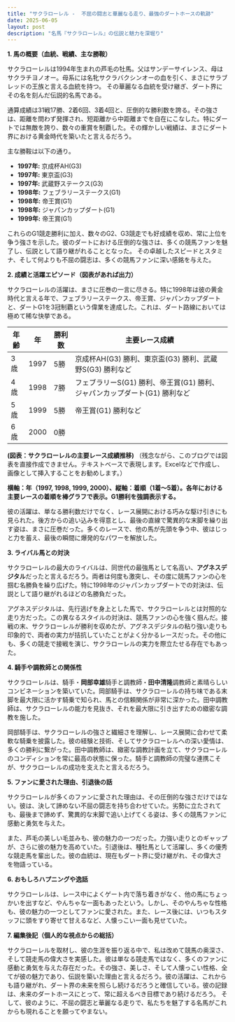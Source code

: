```yaml
---
title: "サクラローレル -  不屈の闘志と華麗なる走り、最強のダートホースの軌跡"
date: 2025-06-05
layout: post
description: "名馬『サクラローレル』の伝説と魅力を深堀り"
---
```


**1. 馬の概要（血統、戦績、主な勝鞍）**

サクラローレルは1994年生まれの芦毛の牡馬。父はサンデーサイレンス、母はサクラチヨノオー。母系には名牝サクラバクシンオーの血を引く、まさにサラブレッドの王族と言える血統を持つ。  その華麗なる血統を受け継ぎ、ダート界にその名を刻んだ伝説的名馬である。

通算成績は31戦17勝、2着6回、3着4回と、圧倒的な勝利数を誇る。その強さは、距離を問わず発揮され、短距離から中距離までを自在にこなした。特にダートでは無敵を誇り、数々の重賞を制覇した。その輝かしい戦績は、まさにダート界における黄金時代を築いたと言えるだろう。

主な勝鞍は以下の通り。

*   **1997年:**  京成杯AH(G3)
*   **1997年:**  東京盃(G3)
*   **1997年:**  武蔵野ステークス(G3)
*   **1998年:**  フェブラリーステークス(G1)
*   **1998年:**  帝王賞(G1)
*   **1998年:**  ジャパンカップダート(G1)
*   **1999年:**  帝王賞(G1)


これらのG1競走勝利に加え、数々のG2、G3競走でも好成績を収め、常に上位を争う強さを示した。彼のダートにおける圧倒的な強さは、多くの競馬ファンを魅了し、伝説として語り継がれることとなった。  その卓越したスピードとスタミナ、そして何よりも不屈の闘志は、多くの競馬ファンに深い感銘を与えた。


**2. 成績と活躍エピソード（図表があれば出力）**

サクラローレルの活躍は、まさに圧巻の一言に尽きる。特に1998年は彼の黄金時代と言える年で、フェブラリーステークス、帝王賞、ジャパンカップダートと、ダートG1を3冠制覇という偉業を達成した。これは、ダート路線においては極めて稀な快挙である。

| 年齢 | 年 | 勝利数 | 主要レース成績 |
|---|---|---|---|
| 3歳 | 1997 | 5勝 | 京成杯AH(G3) 勝利、東京盃(G3) 勝利、武蔵野S(G3) 勝利など |
| 4歳 | 1998 | 7勝 | フェブラリーS(G1) 勝利、帝王賞(G1) 勝利、ジャパンカップダート(G1) 勝利など |
| 5歳 | 1999 | 5勝 | 帝王賞(G1) 勝利など |
| 6歳 | 2000 | 0勝 |  |


**(図表：サクラローレルの主要レース成績推移)**  （残念ながら、このブログでは図表を直接作成できません。テキストベースで表現します。Excelなどで作成し、画像として挿入することをお勧めします。）

**横軸：年（1997, 1998, 1999, 2000）、縦軸：着順（1着～5着）。各年における主要レースの着順を棒グラフで表示。G1勝利を強調表示する。**

彼の活躍は、単なる勝利数だけでなく、レース展開における巧みな駆け引きにも見られた。後方からの追い込みを得意とし、最後の直線で驚異的な末脚を繰り出す姿は、まさに圧巻だった。多くのレースで、他の馬が先頭を争う中、彼はじっと力を蓄え、最後の瞬間に爆発的なパワーを解放した。


**3. ライバル馬との対決**

サクラローレルの最大のライバルは、同世代の最強馬として名高い、**アグネスデジタル**だったと言えるだろう。両者は何度も激突し、その度に競馬ファンの心を掴む名勝負を繰り広げた。特に1998年のジャパンカップダートでの対決は、伝説として語り継がれるほどの名勝負だった。

アグネスデジタルは、先行逃げを身上とした馬で、サクラローレルとは対照的な走り方だった。この異なるスタイルの対決は、競馬ファンの心を強く掴んだ。接戦の末、サクラローレルが勝利を収めたが、アグネスデジタルの粘り強い走りも印象的で、両者の実力が拮抗していたことがよく分かるレースだった。その他にも、多くの競走で接戦を演じ、サクラローレルの実力を際立たせる存在でもあった。


**4. 騎手や調教師との関係性**

サクラローレルは、騎手・**岡部幸雄**騎手と調教師・**田中清隆**調教師と素晴らしいコンビネーションを築いていた。岡部騎手は、サクラローレルの持ち味である末脚を最大限に活かす騎乗で知られ、馬との信頼関係が非常に深かった。田中調教師は、サクラローレルの能力を見抜き、それを最大限に引き出すための緻密な調教を施した。

岡部騎手は、サクラローレルの強さと繊細さを理解し、レース展開に合わせて柔軟な騎乗を披露した。彼の経験と技術、そしてサクラローレルへの深い愛情は、多くの勝利に繋がった。田中調教師は、緻密な調教計画を立て、サクラローレルのコンディションを常に最高の状態に保った。騎手と調教師の完璧な連携こそが、サクラローレルの成功を支えたと言えるだろう。


**5. ファンに愛された理由、引退後の話**

サクラローレルが多くのファンに愛された理由は、その圧倒的な強さだけではない。彼は、決して諦めない不屈の闘志を持ち合わせていた。劣勢に立たされても、最後まで諦めず、驚異的な末脚で追い上げてくる姿は、多くの競馬ファンに感動と勇気を与えた。

また、芦毛の美しい毛並みも、彼の魅力の一つだった。力強い走りとのギャップが、さらに彼の魅力を高めていた。引退後は、種牡馬として活躍し、多くの優秀な競走馬を輩出した。彼の血統は、現在もダート界に受け継がれ、その偉大さを物語っている。


**6. おもしろハプニングや逸話**

サクラローレルは、レース中によくゲート内で落ち着きがなく、他の馬にちょっかいを出すなど、やんちゃな一面もあったという。しかし、そのやんちゃな性格も、彼の魅力の一つとしてファンに愛された。また、レース後には、いつもスタッフに頭をすり寄せて甘えるなど、人懐っこい一面も見せていた。


**7. 編集後記（個人的な視点からの総括）**

サクラローレルを取材し、彼の生涯を振り返る中で、私は改めて競馬の奥深さ、そして競走馬の偉大さを実感した。彼は単なる競走馬ではなく、多くのファンに感動と勇気を与えた存在だった。その強さ、美しさ、そして人懐っこい性格、全てが彼の魅力であり、伝説を築いた理由と言えるだろう。彼の活躍は、これからも語り継がれ、ダート界の未来を照らし続けるだろうと確信している。彼の記録は、未来のダートホースにとって、常に超えるべき目標であり続けるだろう。  そして、彼のように、不屈の闘志と華麗なる走りで、私たちを魅了する名馬がこれからも現れることを願ってやまない。
